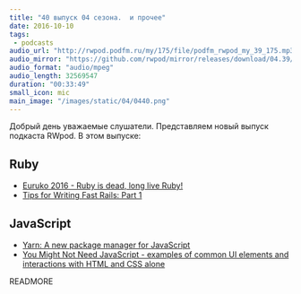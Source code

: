 ```yaml
---
title: "40 выпуск 04 сезона.  и прочее"
date: 2016-10-10
tags:
 - podcasts
audio_url: "http://rwpod.podfm.ru/my/175/file/podfm_rwpod_my_39_175.mp3"
audio_mirror: "https://github.com/rwpod/mirror/releases/download/04.39/0439.mp3"
audio_format: "audio/mpeg"
audio_length: 32569547
duration: "00:33:49"
small_icon: mic
main_image: "/images/static/04/0440.png"
---
```


Добрый день уважаемые слушатели. Представляем новый выпуск подкаста RWpod. В этом выпуске:

## Ruby

 - [Euruko 2016 - Ruby is dead, long live Ruby!](http://dev.mikamai.com/post/151608679809/euruko-2016-ruby-is-dead-long-live-ruby)
 - [Tips for Writing Fast Rails: Part 1](http://www.ombulabs.com/blog/performance/rails/writing-fast-rails.html)

## JavaScript

 - [Yarn: A new package manager for JavaScript](https://code.facebook.com/posts/1840075619545360)
 - [You Might Not Need JavaScript - examples of common UI elements and interactions with HTML and CSS alone](http://youmightnotneedjs.com/)

READMORE

